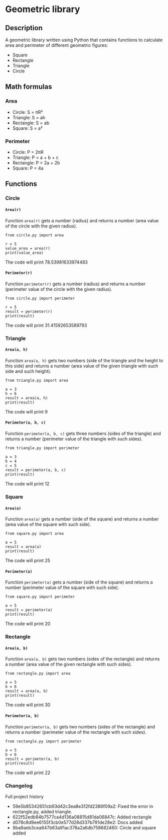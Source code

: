 # Geometric library
## Description
A geometric library written using Python that contains functions to calculate area and perimeter of different geometric figures:
- Square
- Rectangle
- Triangle
- Circle

## Math formulas
### Area
- Circle: S = πR²
- Triangle: S = ah
- Rectangle: S = ab
- Square: S = a²

### Perimeter
- Circle: P = 2πR
- Triangle: P = a + b + c
- Rectangle: P = 2a + 2b
- Square: P = 4a

## Functions 
### Circle
#### `Area(r)`
Function `area(r)` gets a number (radius) and returns a number (area value of the circle with the given radius).
```
from circle.py import area

r = 5
value_area = area(r)
print(value_area)
```
The code will print 78.53981633974483

#### `Perimeter(r)`
Function `perimeter(r)` gets a number (radius) and returns a number (perimeter value of the circle with the given radius).
```
from circle.py import perimeter

r = 5
result = perimeter(r)
print(result)
```
The code will print 31.41592653589793

### Triangle
#### `Area(a, h)`
Function `area(a, h)` gets two numbers (side of the triangle and the height to this side) and returns a number (area value of the given triangle with such side and such height).
```
from triangle.py import area

a = 3
h = 6
result = area(a, h)
print(result)
```
The code will print 9

#### `Perimeter(a, b, c)`
Function `perimeter(a, b, c)` gets three numbers (sides of the triangle) and returns a number (perimeter value of the triangle with such sides).
```
from triangle.py import perimeter

a = 3
b = 4
c = 5
result = perimeter(a, b, c)
print(result)
```
The code will print 12

### Square
#### `Area(a)`
Function `area(a)` gets a number (side of the square) and returns a number (area value of the square with such side).
```
from square.py import area

a = 5
result = area(a)
print(result)
```
The code will print 25

#### `Perimeter(a)`
Function `perimeter(a)` gets a number (side of the square) and returns a number (perimeter value of the square with such side).
```
from square.py import perimeter

a = 5
result = perimeter(a)
print(result)
```
The code will print 20

### Rectangle
#### `Area(a, b)`
Function `area(a, b)` gets two numbers (sides of the rectangle) and returns a number (area value of the given rectangle with such sides).
```
from rectangle.py import area

a = 5
b = 6
result = area(a, b)
print(result)
```
The code will print 30

#### `Perimeter(a, b)`
Function `perimeter(a, b)` gets two numbers (sides of the rectangle) and returns a number (perimeter value of the rectangle with such sides).
```
from rectangle.py import perimeter

a = 5
b = 6
result = perimeter(a, b)
print(result)
```
The code will print 22

### Changelog
Full project history
- 59e5b85342651cb93d42c3ea8e312fd2386f09a2: Fixed the error in rectangle.py, added triangle.
- 622f52edb84b7577ca4d136a08815d81da06847c: Added rectangle
- d078c8d9ee6155f3cb0e577d28d337b791de28e2: Docs added
- 8ba9aeb3cea847b63a91ac378a2a6db758682460: Circle and square added
